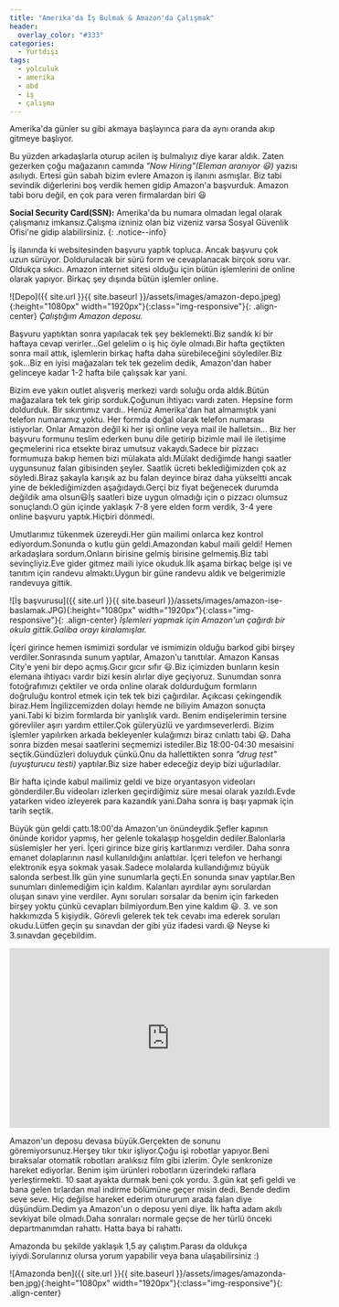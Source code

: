 ```yaml
---
title: "Amerika'da İş Bulmak & Amazon'da Çalışmak"
header:
  overlay_color: "#333"
categories:
  - Yurtdışı
tags:
  - yolculuk
  - amerika
  - abd
  - iş
  - çalışma
---
```


Amerika'da günler su gibi akmaya başlayınca para da aynı oranda akıp gitmeye başlıyor.

Bu yüzden arkadaşlarla oturup acilen iş bulmalıyız diye karar aldık. Zaten gezerken çoğu mağazanın camında *"Now Hiring"(Eleman aranıyor :smiley:)* yazısı asılıydı. Ertesi gün sabah bizim evlere Amazon iş ilanını asmışlar. Biz tabi sevindik diğerlerini boş verdik hemen gidip Amazon'a başvurduk. Amazon tabi boru değil, en çok para veren firmalardan biri :smiley:

**Social Security Card(SSN):** Amerika'da bu numara olmadan legal olarak çalışmanız imkansız.Çalışma izniniz olan biz vizeniz varsa Sosyal Güvenlik Ofisi'ne gidip alabilirsiniz.
 {: .notice--info}

İş ilanında ki websitesinden başvuru yaptık topluca. Ancak başvuru çok uzun sürüyor. Doldurulacak bir sürü form ve cevaplanacak birçok soru var. Oldukça sıkıcı. Amazon internet sitesi olduğu için bütün işlemlerini de online olarak yapıyor. Birkaç şey dışında bütün işlemler online.

![Depo]({{ site.url }}{{ site.baseurl }}/assets/images/amazon-depo.jpeg){:height="1080px" width="1920px"}{:class="img-responsive"}{: .align-center}
*Çalıştığım Amazon deposu.*

Başvuru yaptıktan sonra yapılacak tek şey beklemekti.Biz sandık ki bir haftaya cevap verirler...Gel gelelim o iş hiç öyle olmadı.Bir hafta geçtikten sonra mail attık, işlemlerin birkaç hafta daha sürebileceğini söylediler.Biz şok...Biz en iyisi mağazaları tek tek gezelim dedik, Amazon'dan haber gelinceye kadar 1-2 hafta bile çalışsak kar yani.

Bizim eve yakın outlet alışveriş merkezi vardı soluğu orda aldık.Bütün mağazalara tek tek girip sorduk.Çoğunun ihtiyacı vardı zaten. Hepsine form doldurduk. Bir sıkıntımız vardı.. Henüz Amerika'dan hat almamıştık yani telefon numaramız yoktu. Her formda doğal olarak telefon numarası istiyorlar. Onlar Amazon değil ki her işi online veya mail ile halletsin... Biz her başvuru formunu teslim ederken bunu dile getirip bizimle mail ile iletişime geçmelerini rica etsekte biraz umutsuz vakaydı.Sadece bir pizzacı formumuza bakıp hemen bizi mülakata aldı.Mülakt dediğimde hangi saatler uygunsunuz falan gibisinden şeyler. Saatlik ücreti beklediğimizden çok az söyledi.Biraz şakayla karışık az bu falan deyince biraz daha yükseltti ancak yine de beklediğimizden aşağıdaydı.Gerçi biz fiyat beğenecek durumda değildik ama olsun:smiley:İş saatleri bize uygun olmadığı için o pizzacı olumsuz sonuçlandı.O gün içinde yaklaşık 7-8 yere elden form verdik, 3-4 yere online başvuru yaptık.Hiçbiri dönmedi.

Umutlarımız tükenmek üzereydi.Her gün mailimi onlarca kez kontrol ediyordum.Sonunda o kutlu gün geldi.Amazondan kabul maili geldi! Hemen arkadaşlara sordum.Onların birisine gelmiş birisine gelmemiş.Biz tabi sevinçliyiz.Eve gider gitmez maili iyice okuduk.İlk aşama birkaç belge işi ve tanıtım için randevu almaktı.Uygun bir güne randevu aldık ve belgerimizle randevuya gittik.

![İş başvurusu]({{ site.url }}{{ site.baseurl }}/assets/images/amazon-ise-baslamak.JPG){:height="1080px" width="1920px"}{:class="img-responsive"}{: .align-center}
*İşlemleri yapmak için Amazon'un çağırdı bir okula gittik.Galiba orayı kiralamışlar.*


İçeri girince hemen ismimizi sordular ve ismimizin olduğu barkod gibi birşey verdiler.Sonrasında sunum yaptılar, Amazon'u tanıttılar. Amazon Kansas City'e yeni bir depo açmış.Gıcır gıcır sıfır :smiley:.Biz içimizden bunların kesin elemana ihtiyacı vardır bizi kesin alırlar diye geçiyoruz. Sunumdan sonra fotoğrafımızı çektiler ve orda online olarak doldurduğum formların doğruluğu kontrol etmek için tek tek bizi çağırdılar. Açıkcası çekingendik biraz.Hem İngilizcemizden dolayı hemde ne biliyim Amazon sonuçta yani.Tabi ki bizim formlarda bir yanlışlık vardı.
Benim endişelerimin tersine görevliler aşırı yardım ettiler.Çok güleryüzlü ve yardımseverlerdi. Bizim işlemler yapılırken arkada bekleyenler kulağımızı biraz cınlattı tabi :smiley:. Daha sonra bizden mesai saatlerini seçmemizi istediler.Biz 18:00-04:30 mesaisini seçtik.Gündüzleri doluyduk çünkü.Onu da hallettikten sonra *"drug test"(uyuşturucu testi)* yaptılar.Biz size haber edeceğiz deyip bizi uğurladılar.

Bir hafta içinde kabul mailimiz geldi ve bize oryantasyon videoları gönderdiler.Bu videoları izlerken geçirdiğimiz süre mesai olarak yazıldı.Evde yatarken video izleyerek para kazandık yani.Daha sonra iş başı yapmak için tarih seçtik.

Büyük gün geldi çattı.18:00'da Amazon'un önündeydik.Şefler kapının önünde koridor yapmış, her gelenle tokalaşıp hoşgeldin dediler.Balonlarla süslemişler her yeri. İçeri girince bize giriş kartlarımızı verdiler. Daha sonra emanet dolaplarının nasıl kullanıldığını anlattılar. İçeri telefon ve herhangi elektronik eşya sokmak yasak.Sadece molalarda kullandığımız büyük salonda serbest.İlk gün yine sunumlarla geçti.En sonunda sınav yaptılar.Ben sunumları dinlemediğim için kaldım. Kalanları ayırdılar aynı sorulardan oluşan sınavı yine verdiler. Aynı soruları sorsalar da benim için farkeden birşey yoktu çünkü cevapları bilmiyordum.Ben yine kaldım :smiley:. 3. ve son hakkımızda 5 kişiydik. Görevli gelerek tek tek cevabı ima ederek soruları okudu.Lütfen geçin şu sınavdan der gibi yüz ifadesi vardı.:smiley: Neyse ki 3.sınavdan geçebildim.




<iframe width="560" height="315" src="https://www.youtube.com/embed/Y-lBvI6u_hw" frameborder="0" allow="autoplay; encrypted-media" allowfullscreen></iframe>




Amazon'un deposu devasa büyük.Gerçekten de sonunu göremiyorsunuz.Herşey tıkır tıkır işliyor.Çoğu işi robotlar yapıyor.Beni bıraksalar otomatik robotları aralıksız film gibi izlerim. Öyle senkronize hareket ediyorlar. Benim işim ürünleri robotların üzerindeki raflara yerleştirmekti. 10 saat ayakta durmak beni çok yordu. 3.gün kat şefi geldi ve bana gelen tırlardan mal indirme bölümüne geçer misin dedi. Bende dedim seve seve. Hiç değilse hareket ederim otururum arada falan diye düşündüm.Dedim ya Amazon'un o deposu yeni diye. İlk hafta adam akıllı sevkiyat bile olmadı.Daha sonraları normale geçse de her türlü önceki departmanımdan rahattı. Hatta baya bi rahattı.

Amazonda bu şekilde yaklaşık 1,5 ay çalıştım.Parası da oldukça iyiydi.Sorularınız olursa yorum yapabilir veya bana ulaşabilirsiniz :)


![Amazonda ben]({{ site.url }}{{ site.baseurl }}/assets/images/amazonda-ben.jpg){:height="1080px" width="1920px"}{:class="img-responsive"}{: .align-center}
